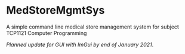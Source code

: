 # MedStoreMgmtSys
A simple command line medical store management system for subject TCP1121 Computer Programming

*Planned update for GUI with ImGui by end of January 2021*. 
